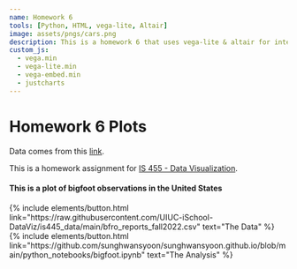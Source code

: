 ```yaml
---
name: Homework 6
tools: [Python, HTML, vega-lite, Altair]
image: assets/pngs/cars.png
description: This is a homework 6 that uses vega-lite & altair for interactive viz!
custom_js:
  - vega.min
  - vega-lite.min
  - vega-embed.min
  - justcharts
---
```



# Homework 6 Plots

Data comes from this [link](https://raw.githubusercontent.com/UIUC-iSchool-DataViz/is445_data/main/bfro_reports_fall2022.csv).

This is a homework assignment for [IS 455 - Data Visualization](https://uiuc-ischool-dataviz.github.io/is445_bcubcg_fall2024/).



#### This is a plot of bigfoot observations in the United States

<vegachart schema-url="{{ site.baseurl }}/assets/json/bigfoot.json" style="width: 100%"></vegachart>



<!-- these are written in a combo of html and liquid --> 

<div class="left">
{% include elements/button.html link="https://raw.githubusercontent.com/UIUC-iSchool-DataViz/is445_data/main/bfro_reports_fall2022.csv" text="The Data" %}
</div>

<div class="right">
{% include elements/button.html link="https://github.com/sunghwansyoon/sunghwansyoon.github.io/blob/main/python_notebooks/bigfoot.ipynb" text="The Analysis" %}
</div>


